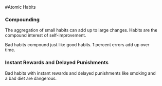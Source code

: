 #Atomic Habits  

### Compounding
The aggregation of small habits can add up to large changes. Habits are the compound interest of self-improvement.

Bad habits compound just like good habits. 1 percent errors add up over time. 

### Instant Rewards and Delayed Punishments

Bad habits with instant rewards and delayed punishments like smoking and a bad diet are dangerous.  



